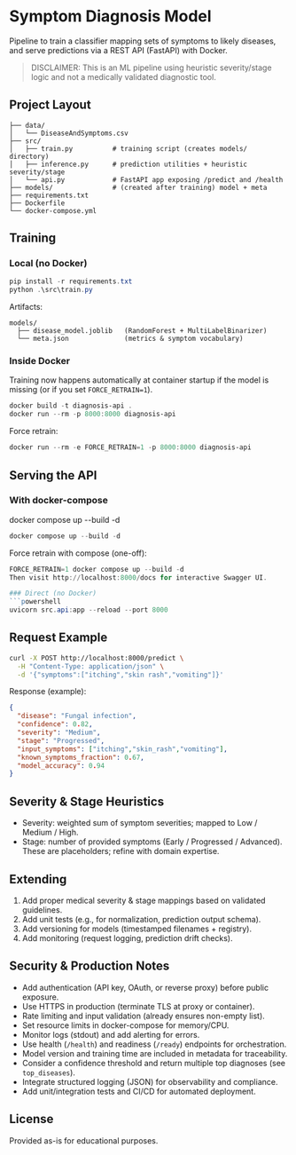 # Symptom Diagnosis Model

Pipeline to train a classifier mapping sets of symptoms to likely diseases, and serve predictions via a REST API (FastAPI) with Docker.

> DISCLAIMER: This is an ML pipeline using heuristic severity/stage logic and not a medically validated diagnostic tool.

## Project Layout
```
├── data/
│   └── DiseaseAndSymptoms.csv
├── src/
│   ├── train.py          # training script (creates models/ directory)
│   ├── inference.py      # prediction utilities + heuristic severity/stage
│   └── api.py            # FastAPI app exposing /predict and /health
├── models/               # (created after training) model + meta
├── requirements.txt
├── Dockerfile
└── docker-compose.yml
```

## Training
### Local (no Docker)
```powershell
pip install -r requirements.txt
python .\src\train.py
```
Artifacts:
```
models/
  ├── disease_model.joblib   (RandomForest + MultiLabelBinarizer)
  └── meta.json              (metrics & symptom vocabulary)
```

### Inside Docker
Training now happens automatically at container startup if the model is missing (or if you set `FORCE_RETRAIN=1`).
```powershell
docker build -t diagnosis-api .
docker run --rm -p 8000:8000 diagnosis-api
```
Force retrain:
```powershell
docker run --rm -e FORCE_RETRAIN=1 -p 8000:8000 diagnosis-api
```

## Serving the API
### With docker-compose
docker compose up --build -d
```powershell
docker compose up --build -d
```
Force retrain with compose (one-off):
```powershell
FORCE_RETRAIN=1 docker compose up --build -d
Then visit http://localhost:8000/docs for interactive Swagger UI.

### Direct (no Docker)
```powershell
uvicorn src.api:app --reload --port 8000
```

## Request Example
```bash
curl -X POST http://localhost:8000/predict \
  -H "Content-Type: application/json" \
  -d '{"symptoms":["itching","skin rash","vomiting"]}'
```
Response (example):
```json
{
  "disease": "Fungal infection",
  "confidence": 0.82,
  "severity": "Medium",
  "stage": "Progressed",
  "input_symptoms": ["itching","skin_rash","vomiting"],
  "known_symptoms_fraction": 0.67,
  "model_accuracy": 0.94
}
```

## Severity & Stage Heuristics
- Severity: weighted sum of symptom severities; mapped to Low / Medium / High.
- Stage: number of provided symptoms (Early / Progressed / Advanced).
These are placeholders; refine with domain expertise.

## Extending
1. Add proper medical severity & stage mappings based on validated guidelines.
2. Add unit tests (e.g., for normalization, prediction output schema).
3. Add versioning for models (timestamped filenames + registry).
4. Add monitoring (request logging, prediction drift checks).

## Security & Production Notes
- Add authentication (API key, OAuth, or reverse proxy) before public exposure.
- Use HTTPS in production (terminate TLS at proxy or container).
- Rate limiting and input validation (already ensures non-empty list).
- Set resource limits in docker-compose for memory/CPU.
- Monitor logs (stdout) and add alerting for errors.
- Use health (`/health`) and readiness (`/ready`) endpoints for orchestration.
- Model version and training time are included in metadata for traceability.
- Consider a confidence threshold and return multiple top diagnoses (see `top_diseases`).
- Integrate structured logging (JSON) for observability and compliance.
- Add unit/integration tests and CI/CD for automated deployment.

## License
Provided as-is for educational purposes.
